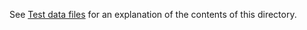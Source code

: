 
See [Test data files](../docs/data_files.md) for an explanation of the contents of this directory.
